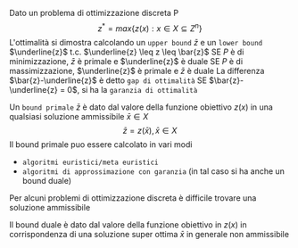 Dato un problema di ottimizzazione discreta P
$$z^* = max\{z(x) : x \in X \subseteq Z^n\}$$
L'ottimalità si dimostra calcolando un `upper bound` $\bar{z}$ e un `lower bound` $\underline{z}$ t.c. $\underline{z} \leq z \leq \bar{z}$
SE $P$ è di minimizzazione, $\bar{z}$ è primale e $\underline{z}$ è duale
SE $P$ è di massimizzazione, $\underline{z}$ è primale e $\bar{z}$ è duale
La differenza $\bar{z}-\underline{z}$ è detto `gap di ottimalità`
SE $\bar{z}-\underline{z} = 0$, si ha la `garanzia di ottimalità`

Un `bound primale` $\bar{z}$ è dato dal valore della funzione obiettivo $z(x)$ in una qualsiasi soluzione ammissibile $\bar{x} \in X$
$$\bar{z} = z(\bar{x}), \bar{x} \in X$$
Il bound primale puo essere calcolato in vari modi
- `algoritmi euristici/meta euristici`
- `algoritmi di approssimazione con garanzia` (in tal caso si ha anche un bound duale)

Per alcuni problemi di ottimizzazione discreta è difficile trovare una soluzione ammissibile

Il bound duale è dato dal valore della funzione obiettivo in $z(x)$ in corrispondenza di una soluzione super ottima $\bar{x}$ in generale non ammissibile